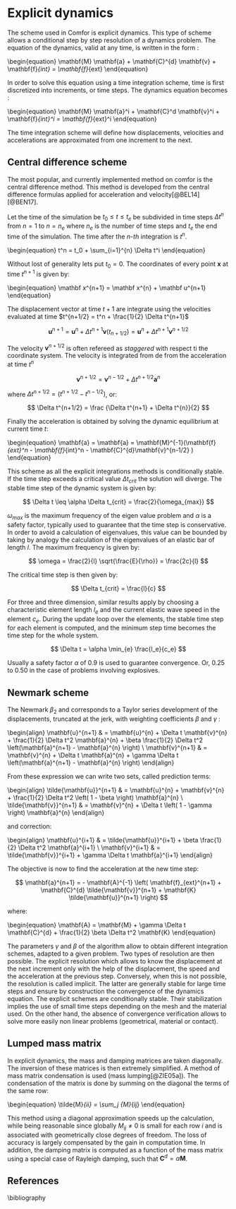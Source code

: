 # Explicit dynamics 

The scheme used in Comfor is explicit dynamics. This type of scheme allows a conditional step by step resolution of a dynamics problem. The equation of the dynamics, valid at any time, is written in the form :

\begin{equation}
	\mathbf{M} \mathbf{a} + \mathbf{C}^{d} \mathbf{v} + \mathbf{f}_{int} = \mathbf{f}_{ext}
\end{equation}

In order to solve this equation using a time integration scheme, time is first discretized into increments, or time steps. The dynamics equation becomes :

\begin{equation}
	\mathbf{M} \mathbf{a}^i + \mathbf{C}^d \mathbf{v}^i + \mathbf{f}_{int}^i = \mathbf{f}_{ext}^i 
\end{equation}

The time integration scheme will define how displacements, velocities and accelerations are approximated from one increment to the next.

## Central difference scheme 

The most popular, and currently implemented method on comfor is the central difference method. This method is developed from the central difference formulas applied for acceleration and velocity[@BEL14] [@BEN17]. 

Let the time of the simulation be $t_0 \leq t \leq t_e$ be subdivided in time steps $\Delta t^n$ from $n=1$ to $n = n_e$ where $n_e$ is the number of time steps and $t_e$ the end time of the simulation. The time after the _n-th_ integration is $t^n$. 

\begin{equation}
t^n  = t_0 + \sum_{i=1}^{n} \Delta t^i
\end{equation}

Without lost of generality lets put $t_0 =0$. The coordinates of every point $\mathbf x$ at time $t^{n+1}$ is given by:

\begin{equation}
\mathbf x^{n+1} = \mathbf x^{n} + \mathbf u^{n+1} 
\end{equation}

The displacement vector at time $t+1$ are integrate using the velocities evaluated at time $t^{n+1/2} = t^n + \frac{1}{2} \Delta t^{n+1}$

$$
    \mathbf u^{n+1} = \mathbf u^{n} + \Delta t^{n+1} \mathbf{v} \left( t_{n+1/2} \right) = \mathbf u^{n} + \Delta t^{n+1} \mathbf{v}^{n+1/2} 
$$

The velocity $\mathbf{v}^{n+1/2}$ is often refereed as _staggered_ with respect ti the coordinate system. The velocity is integrated from de from the acceleration at time $t^n$

$$
    \mathbf{v}^{n+1/2} =  \mathbf{v}^{n-1/2} +   \Delta t^{n+1/2} \mathbf{a}^n
$$

where $\Delta t^{n+1/2} = \left( t^{n+1/2} - t^{n-1/2} \right)$, or:

$$
 \Delta t^{n+1/2} = \frac {\Delta t^{n+1} + \Delta t^{n}}{2} 
$$

Finally the acceleration  is obtained by solving the dynamic equilibrium at current time $t$:

\begin{equation}
	\mathbf{a} = \mathbf{a} = \mathbf{M}^{-1}(\mathbf{f}_{ext}^n - \mathbf{f}_{int}^n  - \mathbf{C}^{d}\mathbf{v}^{n-1/2}  )
\end{equation}

This scheme as all the explicit integrations methods is conditionally stable. If the time step exceeds a critical value $\Delta t_{crit}$ the solution will diverge. The stable time step of the dynamic system is given by:

$$
 \Delta t \leq  \alpha \Delta t_{crit} = \frac{2}{\omega_{max}}
$$

$\omega_{max}$ is the maximum frequency of the eigen value problem and $\alpha$ is a safety factor, typically used to guarantee that the time step is conservative. In order to avoid a calculation of eigenvalues, this value can be bounded by taking by analogy the calculation of the eigenvalues of an elastic bar of length $l$. The maximum frequency is given by:

$$
 \omega = \frac{2}{l} \sqrt{\frac{E}{\rho}} = \frac{2c}{l}
$$

The critical time step is then given by:

$$
 \Delta t_{crit} = \frac{l}{c}
$$

For three and three dimension, similar results apply by choosing a characteristic element length $l_e$ and the current elastic wave speed in the element $c_e$. During the update loop over the elements, the stable time step for each element is computed, and the minimum step time becomes the time step for the whole system.

$$
 \Delta t = \alpha \min_{e} \frac{l_e}{c_e}
$$

Usually a safety factor $\alpha$ of 0.9 is used to guarantee convergence. Or, 0.25 to 0.50 in the case of problems involving explosives. 

## Newmark scheme

The Newmark $\beta_2$ and corresponds to a Taylor series development of the displacements, truncated at the jerk, with weighting coefficients $\beta$ and $\gamma$ :

\begin{align}
	\mathbf{u}^{n+1} & = \mathbf{u}^{n} + \Delta t \mathbf{v}^{n} + \frac{1}{2} \Delta t^2 \mathbf{a}^{n} + \beta \frac{1}{2} \Delta t^2 \left(\mathbf{a}^{n+1} - \mathbf{a}^{n} \right) \\
	\mathbf{v}^{n+1} & = \mathbf{v}^{n} + \Delta t \mathbf{a}^{n} + \gamma \Delta t \left(\mathbf{a}^{n+1} - \mathbf{a}^{n} \right)
\end{align}

From these expression we can write two sets, called prediction terms:

\begin{align}
	\tilde{\mathbf{u}}^{n+1} & = \mathbf{u}^{n} + \mathbf{v}^{n} + \frac{1}{2} \Delta t^2 \left( 1 - \beta \right) \mathbf{a}^{n} \\
	\tilde{\mathbf{v}}^{n+1} & = \mathbf{v}^{n} + \Delta t \left( 1 - \gamma \right) \mathbf{a}^{n} 
\end{align}

and correction:

\begin{align}
	\mathbf{u}^{i+1} & = \tilde{\mathbf{u}}^{i+1} + \beta \frac{1}{2} \Delta t^2 \mathbf{a}^{i+1} \\
	\mathbf{v}^{i+1} & = \tilde{\mathbf{v}}^{i+1} + \gamma \Delta t \mathbf{a}^{i+1} 
\end{align}

The objective is now to find the acceleration at the new time step:

$$
	\mathbf{a}^{n+1} = - \mathbf{A}^{-1} \left( \mathbf{f}_{ext}^{n+1} + \mathbf{C}^{d} \tilde{\mathbf{v}}^{n+1} + \mathbf{K} \tilde{\mathbf{u}}^{n+1} \right) 
$$

where:

\begin{equation}
	\mathbf{A} = \mathbf{M} + \gamma \Delta t \mathbf{C}^{d} + \frac{1}{2} \beta \Delta t^2 \mathbf{K}
\end{equation}

The parameters $\gamma$ and $\beta$ of the algorithm allow to obtain different integration schemes, adapted to a given problem. Two types of resolution are then possible. The explicit resolution which allows to know the displacement at the next increment only with the help of the displacement, the speed and the acceleration at the previous step. Conversely, when this is not possible, the resolution is called implicit. The latter are generally stable for large time steps and ensure by construction the convergence of the dynamics equation. The explicit schemes are conditionally stable. Their stabilization implies the use of small time steps depending on the mesh and the material used. On the other hand, the absence of convergence verification allows to solve more easily non linear problems (geometrical, material or contact). 

## Lumped mass matrix 

In explicit dynamics, the mass and damping matrices are taken diagonally. The inversion of these matrices is then extremely simplified. A method of mass matrix condensation is used (mass lumping[@ZIE05a]). The condensation of the matrix is done by summing on the diagonal the terms of the same row:

\begin{equation}
	\tilde{M}_{ii} = \sum_j {M}_{ij}
\end{equation}

This method using a diagonal approximation speeds up the calculation, while being reasonable since globally $M_{ij} \neq 0$ is small for each row $i$ and is associated with geometrically close degrees of freedom. The loss of accuracy is largely compensated by the gain in computation time. In addition, the damping matrix is computed as a function of the mass matrix using a special case of Rayleigh damping, such that $\mathbf{C}^d=\alpha \mathbf{M}$.


## References

\bibliography